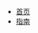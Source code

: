 <!--
 * @Author: Ferris Lee
 * @Date: 2020-10-15 10:59:04
 * @LastEditors: Ferris Lee
 * @LastEditTime: 2020-10-15 10:59:18
 * @Description: 
-->
* [首页](zh-cn/)
* [指南](zh-cn/guide)